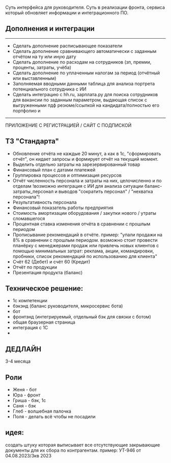 Суть интерфейса для руководителя. Суть в реализации фронта, сервиса который обновляет информации и интеграционного ПО. 

## Дополнения и интеграции
________________________________________________________________
- Сделать дополнение расписывающее показатели
- Сделать дополнение сравнивающего автоматически с заданным отчётом на ту или иную дату
- Сделать дополнение по расходам на сотрудников (зп, премии, проценты, затраты, учёба)
- Сделать дополнение по уплаченным налогам за период (отчётный или выставленным)
- Заполняемая вводными данными таблица для анализа портрета потенциального сотрудника с ИИ
- Сделать интеграцию с hh.ru, зарплата.ру для поиска сотрудников для вакансии по заданным параметром, выдающая список с выгруженными пдф резюме/ссылкой на кандидата/полностью его портфолио и 
________________________________________________________________
ПРИЛОЖЕНИЕ С РЕГИСТРАЦИЕЙ / САЙТ С ПОДПИСКОЙ

## ТЗ "Стандарта"
- Обновление отчёта не каждые 20 минут, а как в 1с, "сформировать отчёт", он кидает запросы и формирует отчёт на текущий момент.
- Выделить отдельно затраты на зарезервированный товар
- Финансовый план с датами платежей
- Группировка процессов и оптимизация ресурсов
- Отчёт численность персонала и затраты на них, целочисленно и по отделам    !возможно интеграция с ИИ для анализа ситуации баланс-затраты_персонал и выводов "сократить персонал" / "нехватка персонала"!
- Результативность персонала 
- Финансовый показатель работы предприятия
- Стоимость амортизации оборудования / закупки нового / утраты сломавшегося
- Процентная ставка изменения отчёта в сравнении с прошлым периодом
- Прописывание рекомендаций в отчёте. пример: "упали продажи на 8% в сравнении с прошлым периодом. возможно стоит провести планёрку с менеджерами продаж или привлечь новых клиентов с помощью минимальных затрат: реклама, акции, командировки, пробники, список рекомендаций по использованию для клиента"
- Счёт 62 (Дебет) и счёт 60 (Кредит)
- Отчёт по продукции
- Презентация продукта (баланс)

## Техническое решение:
- 1с компетенции
- бэкэнд (баланс руководителя, микросервис бота)
- бот
- фронтэнд (интегрируемый, отдельный бэк для связки с ботом)
- общая браузерная страница
- интеграция с 1С
- 
## ДЕДЛАЙН
3-4 месяца

## Роли
- Женя - бот
- Юра - фронт
- Гриша - бэк, 1с
- Саня - бэк
- Глеб - волшебная палочка
- Поля - делать всё чтобы не посадили
## идея: 
создать штуку которая выписывает все отсутствующие закрывающие документы для их сбора по контрагентам. пример: УТ-946 от 04.08.2023/3кв 2023



